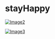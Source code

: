 # stayHappy

[![Image2](http://mo.j0e.io/image/161u1A2r1y3m/download/Image%202015-08-25%20at%204.08.49%20PM.png)](http://mo.j0e.io/image/161u1A2r1y3m/download/Image%202015-08-25%20at%204.08.49%20PM.png)

[![Image3](http://mo.j0e.io/image/2z3H2o331l1H/download/Screen%20Recording%202015-08-22%20at%2003.20%20PM.gif)](http://mo.j0e.io/image/2z3H2o331l1H/download/Screen%20Recording%202015-08-22%20at%2003.20%20PM.gif)